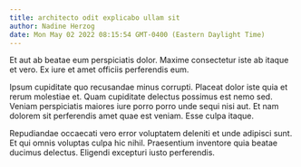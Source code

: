 ```yaml
---
title: architecto odit explicabo ullam sit
author: Nadine Herzog
date: Mon May 02 2022 08:15:54 GMT-0400 (Eastern Daylight Time)
---
```

Et aut ab beatae eum perspiciatis dolor. Maxime consectetur iste ab itaque et vero. Ex iure et amet officiis perferendis eum.

 Ipsum cupiditate quo recusandae minus corrupti. Placeat dolor iste quia et rerum molestiae et. Quam cupiditate delectus possimus est nemo sed. Veniam perspiciatis maiores iure porro porro unde sequi nisi aut. Et nam dolorem sit perferendis amet quae est veniam. Esse culpa itaque.

 Repudiandae occaecati vero error voluptatem deleniti et unde adipisci sunt. Et qui omnis voluptas culpa hic nihil. Praesentium inventore quia beatae ducimus delectus. Eligendi excepturi iusto perferendis.